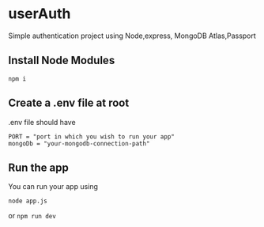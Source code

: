 # userAuth
Simple authentication project using Node,express, MongoDB Atlas,Passport
## Install Node Modules

    npm i
## Create a .env file at root
.env file should have

    PORT = "port in which you wish to run your app"
    mongoDb = "your-mongodb-connection-path"
    
 ## Run the app
You can run your app using

    node app.js
   or
   `npm run dev`
